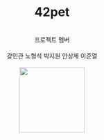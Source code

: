 
<div align="center">
  <h1>42pet</h1>
  <br/>
  <div>프로젝트 멤버<br/><br/>강민관 노형석 박지원 안상제 이준열</div>
  <br/>
  <a href="https://www.figma.com/file/h3MUavkyOOiDDqj49PyLFi/42%ED%8E%AB?type=design&t=oEoAZkGKeVpVieij-6">
   <img src="https://cdn.freebiesupply.com/logos/large/2x/figma-1-logo-png-transparent.png" height="150"/>
  </a>
</div>
